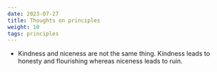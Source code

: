 ```yaml
---
date: 2023-07-27
title: Thoughts on principles
weight: 10
tags: principles
---
```


- Kindness and niceness are not the same thing. Kindness leads to honesty and flourishing whereas niceness leads to ruin.
